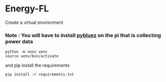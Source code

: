 # Energy-FL

Create a virtual environment

### Note : You will have to install [pybluez](https://github.com/pybluez/pybluez) on the pi that is collecting power data

```
python -m venv venv
source venv/bin/activate
```
and pip install the requirements

```
pip install -r requirements.txt
```
